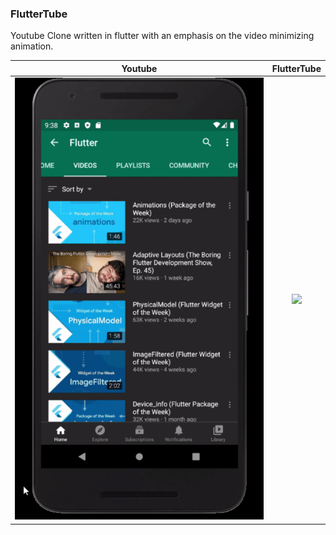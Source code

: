 ### FlutterTube

Youtube Clone written in flutter with an emphasis on the video minimizing animation.

Youtube            |  FlutterTube
:-------------------------:|:-------------------------:
![](https://github.com/jinyus/fluttertube/blob/master/assets/youtube.gif)  |  ![](https://github.com/jinyus/fluttertube/blob/master/assets/fluttertube.gif)

